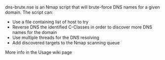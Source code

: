 dns-brute.nse is an Nmap script that will brute-force DNS names for a given domain. The script can:

* Use a file containing list of host to try
* Reverse DNS the identified C-Classes in order to discover more DNS names for the domain
* Use multiple threads for the DNS resolving
* Add discovered targets to the Nmap scanning queue

More info in the Usage wiki page
